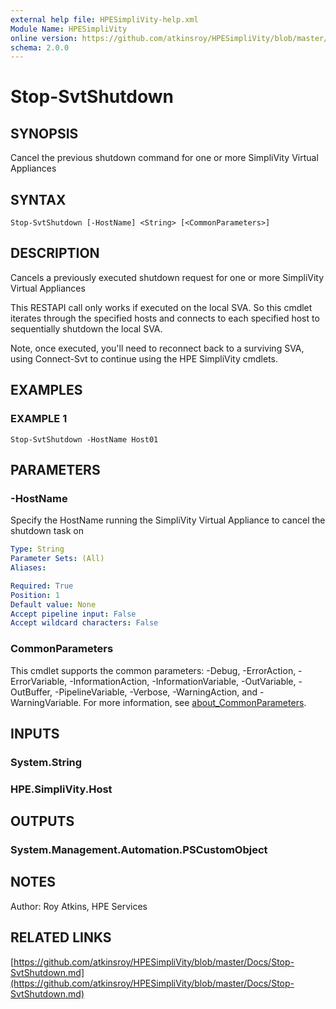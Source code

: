 ```yaml
---
external help file: HPESimpliVity-help.xml
Module Name: HPESimpliVity
online version: https://github.com/atkinsroy/HPESimpliVity/blob/master/Docs/Stop-SvtShutdown.md
schema: 2.0.0
---
```


# Stop-SvtShutdown

## SYNOPSIS
Cancel the previous shutdown command for one or more SimpliVity Virtual Appliances

## SYNTAX

```
Stop-SvtShutdown [-HostName] <String> [<CommonParameters>]
```

## DESCRIPTION
Cancels a previously executed shutdown request for one or more SimpliVity Virtual Appliances

This RESTAPI call only works if executed on the local SVA.
So this cmdlet iterates through the specified
hosts and connects to each specified host to sequentially shutdown the local SVA.

Note, once executed, you'll need to reconnect back to a surviving SVA, using Connect-Svt to continue
using the HPE SimpliVity cmdlets.

## EXAMPLES

### EXAMPLE 1
```
Stop-SvtShutdown -HostName Host01
```

## PARAMETERS

### -HostName
Specify the HostName running the SimpliVity Virtual Appliance to cancel the shutdown task on

```yaml
Type: String
Parameter Sets: (All)
Aliases:

Required: True
Position: 1
Default value: None
Accept pipeline input: False
Accept wildcard characters: False
```

### CommonParameters
This cmdlet supports the common parameters: -Debug, -ErrorAction, -ErrorVariable, -InformationAction, -InformationVariable, -OutVariable, -OutBuffer, -PipelineVariable, -Verbose, -WarningAction, and -WarningVariable. For more information, see [about_CommonParameters](http://go.microsoft.com/fwlink/?LinkID=113216).

## INPUTS

### System.String
### HPE.SimpliVity.Host
## OUTPUTS

### System.Management.Automation.PSCustomObject
## NOTES
Author: Roy Atkins, HPE Services

## RELATED LINKS

[https://github.com/atkinsroy/HPESimpliVity/blob/master/Docs/Stop-SvtShutdown.md](https://github.com/atkinsroy/HPESimpliVity/blob/master/Docs/Stop-SvtShutdown.md)

